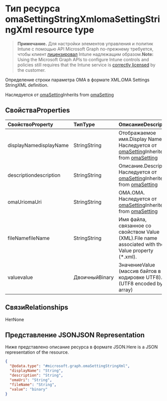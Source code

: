 # <a name="omasettingstringxml-resource-type"></a><span data-ttu-id="844f9-101">Тип ресурса omaSettingStringXml</span><span class="sxs-lookup"><span data-stu-id="844f9-101">omaSettingStringXml resource type</span></span>

> <span data-ttu-id="844f9-102">**Примечание.** Для настройки элементов управления и политик Intune с помощью API Microsoft Graph по-прежнему требуется, чтобы клиент [лицензировал](https://go.microsoft.com/fwlink/?linkid=839381) Intune надлежащим образом.</span><span class="sxs-lookup"><span data-stu-id="844f9-102">**Note:** Using the Microsoft Graph APIs to configure Intune controls and policies still requires that the Intune service is [correctly licensed](https://go.microsoft.com/fwlink/?linkid=839381) by the customer.</span></span>

<span data-ttu-id="844f9-103">Определение строки параметра OMA в формате XML.</span><span class="sxs-lookup"><span data-stu-id="844f9-103">OMA Settings StringXML definition.</span></span>

<span data-ttu-id="844f9-104">Наследуется от [omaSetting](../resources/intune_deviceconfig_omasetting.md)</span><span class="sxs-lookup"><span data-stu-id="844f9-104">Inherits from [omaSetting](../resources/intune_deviceconfig_omasetting.md)</span></span>

## <a name="properties"></a><span data-ttu-id="844f9-105">Свойства</span><span class="sxs-lookup"><span data-stu-id="844f9-105">Properties</span></span>
|<span data-ttu-id="844f9-106">Свойство</span><span class="sxs-lookup"><span data-stu-id="844f9-106">Property</span></span>|<span data-ttu-id="844f9-107">Тип</span><span class="sxs-lookup"><span data-stu-id="844f9-107">Type</span></span>|<span data-ttu-id="844f9-108">Описание</span><span class="sxs-lookup"><span data-stu-id="844f9-108">Description</span></span>|
|:---|:---|:---|
|<span data-ttu-id="844f9-109">displayName</span><span class="sxs-lookup"><span data-stu-id="844f9-109">displayName</span></span>|<span data-ttu-id="844f9-110">String</span><span class="sxs-lookup"><span data-stu-id="844f9-110">String</span></span>|<span data-ttu-id="844f9-111">Отображаемое имя.</span><span class="sxs-lookup"><span data-stu-id="844f9-111">Display Name</span></span> <span data-ttu-id="844f9-112">Наследуется от [omaSetting](../resources/intune_deviceconfig_omasetting.md)</span><span class="sxs-lookup"><span data-stu-id="844f9-112">Inherited from [omaSetting](../resources/intune_deviceconfig_omasetting.md)</span></span>|
|<span data-ttu-id="844f9-113">description</span><span class="sxs-lookup"><span data-stu-id="844f9-113">description</span></span>|<span data-ttu-id="844f9-114">String</span><span class="sxs-lookup"><span data-stu-id="844f9-114">String</span></span>|<span data-ttu-id="844f9-115">Описание.</span><span class="sxs-lookup"><span data-stu-id="844f9-115">Description</span></span> <span data-ttu-id="844f9-116">Наследуется от [omaSetting](../resources/intune_deviceconfig_omasetting.md)</span><span class="sxs-lookup"><span data-stu-id="844f9-116">Inherited from [omaSetting](../resources/intune_deviceconfig_omasetting.md)</span></span>|
|<span data-ttu-id="844f9-117">omaUri</span><span class="sxs-lookup"><span data-stu-id="844f9-117">omaUri</span></span>|<span data-ttu-id="844f9-118">String</span><span class="sxs-lookup"><span data-stu-id="844f9-118">String</span></span>|<span data-ttu-id="844f9-119">OMA.</span><span class="sxs-lookup"><span data-stu-id="844f9-119">OMA.</span></span> <span data-ttu-id="844f9-120">Наследуется от [omaSetting](../resources/intune_deviceconfig_omasetting.md)</span><span class="sxs-lookup"><span data-stu-id="844f9-120">Inherited from [omaSetting](../resources/intune_deviceconfig_omasetting.md)</span></span>|
|<span data-ttu-id="844f9-121">fileName</span><span class="sxs-lookup"><span data-stu-id="844f9-121">fileName</span></span>|<span data-ttu-id="844f9-122">String</span><span class="sxs-lookup"><span data-stu-id="844f9-122">String</span></span>|<span data-ttu-id="844f9-123">Имя файла, связанное со свойством Value (XML).</span><span class="sxs-lookup"><span data-stu-id="844f9-123">File name associated with the Value property (\*.xml).</span></span>|
|<span data-ttu-id="844f9-124">value</span><span class="sxs-lookup"><span data-stu-id="844f9-124">value</span></span>|<span data-ttu-id="844f9-125">Двоичный</span><span class="sxs-lookup"><span data-stu-id="844f9-125">Binary</span></span>|<span data-ttu-id="844f9-126">Значение</span><span class="sxs-lookup"><span data-stu-id="844f9-126">Value</span></span> <span data-ttu-id="844f9-127">(массив байтов в кодировке UTF8).</span><span class="sxs-lookup"><span data-stu-id="844f9-127">(UTF8 encoded byte array)</span></span>|

## <a name="relationships"></a><span data-ttu-id="844f9-128">Связи</span><span class="sxs-lookup"><span data-stu-id="844f9-128">Relationships</span></span>
<span data-ttu-id="844f9-129">Нет</span><span class="sxs-lookup"><span data-stu-id="844f9-129">None</span></span>
## <a name="json-representation"></a><span data-ttu-id="844f9-130">Представление JSON</span><span class="sxs-lookup"><span data-stu-id="844f9-130">JSON Representation</span></span>
<span data-ttu-id="844f9-131">Ниже представлено описание ресурса в формате JSON.</span><span class="sxs-lookup"><span data-stu-id="844f9-131">Here is a JSON representation of the resource.</span></span>
<!-- {
  "blockType": "resource",
  "keyProperty": "id",
  "@odata.type": "microsoft.graph.omaSettingStringXml"
}
-->
``` json
{
  "@odata.type": "#microsoft.graph.omaSettingStringXml",
  "displayName": "String",
  "description": "String",
  "omaUri": "String",
  "fileName": "String",
  "value": "binary"
}
```



